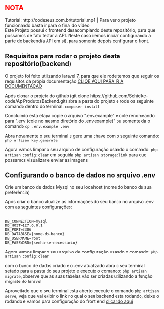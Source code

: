 <h2 style="color:#F00">NOTA</h2>
Tutorial: http://codezeus.com.br/tutorial.mp4 | Para ver o projeto funcionando basta ir para o final do vídeo<br/>
Este Projeto possui o frontend desacomplando deste repositório, para que possamos de fato testar a  API. Neste caso iremos iniciar configurando a parte do backend(a API em si),   para 
somente depois configurar o front.

<h2>Requisitos para rodar o projeto deste repositório(backend)</h2>
<p>O projeto foi feito utilizando laravel 7, para que ele rode temos que seguir os requisitos da própia documentação <a href="https://laravel.com/docs/7.x/installation#server-requirements"> CLIQE AQUI PARA IR A DOCUMENTAÇÃO</a></p>
<p>
	Após clonar o projeto do github (git clone https://github.com/Schielke-code/ApiProdutosBackend.git) abra a pasta do projeto e rode os seguinte comando dentro do terminal:
	<code>composer install</code>
</p>
<p>
	Concluindo esta etapa copie o arquivo ".env.example" e cole renomeando para ".env (cole no mesmo diretório do .env.example)" ou somente da o comando <code>cp .env.example .env</code>
</p>

<p>
	Abra novamente o seu terminal e gere uma chave com o seguinte comando:  <code>php artisan key:generate</code>
</p>

<p>
	Agora vamos limpar o seu arquivo de configuração usando o comando:  <code>php artisan config:clear</code> em seguida  <code>php artisan storage:link</code> para que possamos visualizar e enviar as imagens
</p>


<h2>Configurando o banco de dados no arquivo .env</h2>

<p>
	Crie um banco de dados Mysql no seu localhost (nome do banco de sua preferência)
</p>

<p>
	Após criar o banco atualize as informações do seu banco no arquivo .env com as seguintes configurações:<br/><br/>
	
	DB_CONNECTION=mysql
	DB_HOST=127.0.0.1
	DB_PORT=3306
	DB_DATABASE={nome-do-banco}
	DB_USERNAME=root
	DB_PASSWORD={senha-se-necessario}

</p>
<p>
	Agora vamos limpar o seu arquivo de configuração usando o comando: <code>php artisan config:clear</code>
</p>
<p>
	com o banco de dados criado e o .env atualizado abra o seu terminal setado para a pasta do seu projeto e execute o comando: <code>php artisan migrate</code>, observe que as suas tabelas vão ser criadas utilizando a função migrate do laravel
</p>

<p>
   Aproveitado que o seu terminal esta aberto execute o comando <code>php artisan serve</code>, veja que vai exibir o link no qual o seu backend esta rodando, deixe o rodando e vamos para configuração do front end
   <a href="https://github.com/Schielke-code/ApiProdutosFrontend" target="_blank">clicando aqui</a>
</p>

